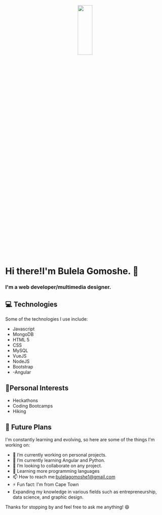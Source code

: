 
<div align="center";"><img width="30%" height="20%" src="https://media.giphy.com/media/qgQUggAC3Pfv687qPC/giphy.gif" alt=""></div>

# Hi there!I'm Bulela Gomoshe. 👋
### I'm a web developer/multimedia designer.
                                                                                                                  

## 💻 Technologies

 Some of the technologies I use include:

- Javascript
- MongoDB
- HTML 5
- CSS
- MySQL
- VueJS
- NodeJS
- Bootstrap
- -Angular

## 🤖Personal Interests

- Heckathons
- Coding Bootcamps
- Hiking
                                                                                                                    
## 🚀 Future Plans

I'm constantly learning and evolving, so here are some of the things I'm working on:
- 🔭 I’m currently working on personal projects.
- 🌱 I’m currently learning Angular and Python.
- 👯 I’m looking to collaborate on any project.
- 🤔 Learning more programming languages
- 📫 How to reach me:bulelagomoshe1@gmail.com
- ⚡ Fun fact: I'm from Cape Town
- Expanding my knowledge in various fields such as entrepreneurship, data science, and graphic design.

Thanks for stopping by and feel free to ask me anything! 😄


